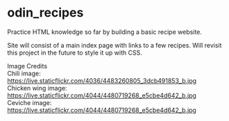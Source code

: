 # odin_recipes
Practice HTML knowledge so far by building a basic recipe website. 

Site will consist of a main index page with links to a few recipes.
Will revisit this project in the future to style it up with CSS.

Image Credits<br />
Chili image: https://live.staticflickr.com/4036/4483260805_3dcb491853_b.jpg<br />
Chicken wing image: https://live.staticflickr.com/4044/4480719268_e5cbe4d642_b.jpg<br />
Ceviche image: https://live.staticflickr.com/4044/4480719268_e5cbe4d642_b.jpg<br />
